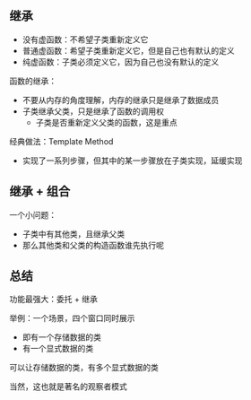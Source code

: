 ## 继承

- 没有虚函数：不希望子类重新定义它
- 普通虚函数：希望子类重新定义它，但是自己也有默认的定义
- 纯虚函数：子类必须定义它，因为自己也没有默认的定义

函数的继承：
- 不要从内存的角度理解，内存的继承只是继承了数据成员
- 子类继承父类，只是继承了函数的调用权
	- 子类是否重新定义父类的函数，这是重点

经典做法：Template Method
- 实现了一系列步骤，但其中的某一步骤放在子类实现，延缓实现

## 继承 + 组合

一个小问题：
- 子类中有其他类，且继承父类
- 那么其他类和父类的构造函数谁先执行呢

## 总结

功能最强大：委托 + 继承

举例：一个场景，四个窗口同时展示
- 即有一个存储数据的类
- 有一个显式数据的类

可以让存储数据的类，有多个显式数据的类

当然，这也就是著名的观察者模式